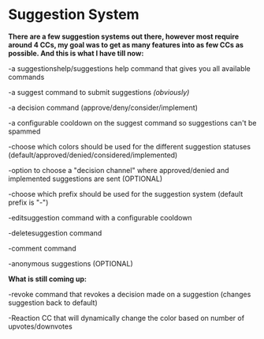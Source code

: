 # Suggestion System

**There are a few suggestion systems out there, however most require around 4 CCs, my goal was to get as many features into as few CCs as possible. And this is what I have till now:**

-a suggestionshelp/suggestions help command that gives you all available commands

-a suggest command to submit suggestions *(obviously)*

-a decision command (approve/deny/consider/implement)

-a configurable cooldown on the suggest command so suggestions can't be spammed

-choose which colors should be used for the different suggestion statuses (default/approved/denied/considered/implemented)

-option to choose a "decision channel" where approved/denied and implemented suggestions are sent (OPTIONAL)

-choose which prefix should be used for the suggestion system (default prefix is "-")

-editsuggestion command with a configurable cooldown

-deletesuggestion command

-comment command

-anonymous suggestions (OPTIONAL)

**What is still coming up:**

-revoke command that revokes a decision made on a suggestion (changes suggestion back to default)

-Reaction CC that will dynamically change the color based on number of upvotes/downvotes
